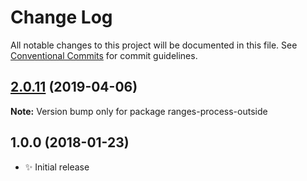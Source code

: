 # Change Log

All notable changes to this project will be documented in this file.
See [Conventional Commits](https://conventionalcommits.org) for commit guidelines.

## [2.0.11](https://gitlab.com/codsen/codsen/compare/ranges-process-outside@2.0.10...ranges-process-outside@2.0.11) (2019-04-06)

**Note:** Version bump only for package ranges-process-outside





## 1.0.0 (2018-01-23)

- ✨ Initial release
